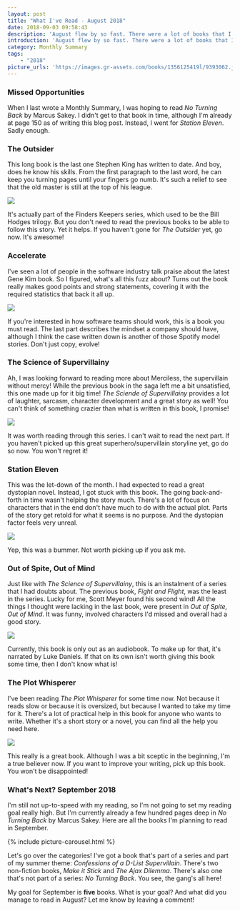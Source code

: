 ```yaml
---
layout: post
title: "What I've Read - August 2018"
date: 2018-09-03 09:58:43
description: 'August flew by so fast. There were a lot of books that I wanted to read and I mostly did, so that is good. Amiright? I wanted to read <b>six</b> books and I managed... <em>six</em>! Below is an overview of the books that passed my hands!'
introduction: 'August flew by so fast. There were a lot of books that I wanted to read and I mostly did, so that is good. Amiright? I wanted to read <b>six</b> books and I managed... <em>six</em>! Below is an overview of the books that passed my hands!'
category: Monthly Summary
tags:
    - "2018"
picture_urls: 'https://images.gr-assets.com/books/1356125419l/9393062.jpg,https://images.gr-assets.com/books/1436742344l/18770267.jpg,https://images.gr-assets.com/books/1488998860l/34513301.jpg,https://images.gr-assets.com/books/1388800064l/9648068.jpg,https://images.gr-assets.com/books/1319427728l/11334430.jpg'
---
```

### Missed Opportunities

When I last wrote a Monthly Summary, I was hoping to read <em>No Turning Back</em> by Marcus Sakey. I didn't get to that book in time, although I'm already at page 150 as of writing this blog post. Instead, I went for <em>Station Eleven</em>. Sadly enough.

### The Outsider
This long book is the last one Stephen King has written to date. And boy, does he know his skills. From the first paragraph to the last word, he can keep you turning pages until your fingers go numb. It's such a relief to see that the old master is still at the top of his league.

<img src="https://images.gr-assets.com/books/1524596540l/36124936.jpg" class="monthly-summary-summary">

It's actually part of the Finders Keepers series, which used to be the Bill Hodges trilogy. But you don't need to read the previous books to be able to follow this story. Yet it helps. If you haven't gone for <em>The Outsider</em> yet, go now. It's awesome!

### Accelerate

I've seen a lot of people in the software industry talk praise about the latest Gene Kim book. So I figured, what's all this fuzz about? Turns out the book really makes good points and strong statements, covering it with the required statistics that back it all up.

<img src="https://images.gr-assets.com/books/1520615948l/35747076.jpg" class="monthly-summary-summary">

If you're interested in how software teams should work, this is a book you must read. The last part describes the mindset a company should have, although I think the case written down is another of those Spotify model stories. Don't just copy, evolve!

### The Science of Supervillainy

Ah, I was looking forward to reading more about Merciless, the supervillain without mercy! While the previous book in the saga left me a bit unsatisfied, this one made up for it big time! <em>The Sciende of Supervillainy</em> provides a lot of laughter, sarcasm, character development and a great story as well! You can't think of something crazier than what is written in this book, I promise!

<img src="https://images.gr-assets.com/books/1491540409l/33395665.jpg" class="monthly-summary-summary">

It was worth reading through this series. I can't wait to read the next part. If you haven't picked up this great superhero/supervillain storyline yet, go do so now. You won't regret it!

### Station Eleven

This was the let-down of the month. I had expected to read a great dystopian novel. Instead, I got stuck with this book. The going back-and-forth in time wasn't helping the story much. There's a lot of focus on characters that in the end don't have much to do with the actual plot. Parts of the story get retold for what it seems is no purpose. And the dystopian factor feels very unreal.

<img src="https://images.gr-assets.com/books/1451446835l/20170404.jpg" class="monthly-summary-summary">

Yep, this was a bummer. Not worth picking up if you ask me.

### Out of Spite, Out of Mind
Just like with <em>The Science of Supervillainy</em>, this is an instalment of a series that I had doubts about. The previous book, <em>Fight and Flight</em>, was the least in the series. Lucky for me, Scott Meyer found his second wind! All the things I thought were lacking in the last book, were present in <em>Out of Spite, Out of Mind</em>. It was funny, involved characters I'd missed and overall had a good story.

<img src="https://images.gr-assets.com/books/1523068652l/39751936.jpg" class="monthly-summary-summary">

Currently, this book is only out as an audiobook. To make up for that, it's narrated by Luke Daniels. If that on its own isn't worth giving this book some time, then I don't know what is!

### The Plot Whisperer
I've been reading <em>The Plot Whisperer</em> for some time now. Not because it reads slow or because it is oversized, but because I wanted to take my time for it. There's a lot of practical help in this book for anyone who wants to write. Whether it's a short story or a novel, you can find all the help you need here.

<img src="https://images.gr-assets.com/books/1348420992l/12088345.jpg" class="monthly-summary-summary">

This really is a great book. Although I was a bit sceptic in the beginning, I'm a true believer now. If you want to improve your writing, pick up this book. You won't be disappointed!

### What's Next? September 2018
I'm still not up-to-speed with my reading, so I'm not going to set my reading goal really high. But I'm currently already a few hundred pages deep in <em>No Turning Back</em> by Marcus Sakey. Here are all the books I'm planning to read in September.

{% include picture-carousel.html %}

Let's go over the categories! I've got a book that's part of a series and part of my summer theme: <em>Confessions of a D-List Supervillain</em>. There's two non-fiction books, <em>Make it Stick</em> and <em>The Ajax Dilemma</em>. There's also one that's not part of a series: <em>No Turning Back</em>. You see, the gang's all here!

My goal for September is <b>five</b> books. What is your goal? And what did you manage to read in August? Let me know by leaving a comment!